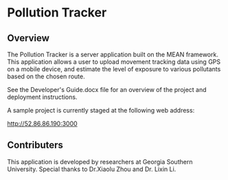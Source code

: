 # Pollution Tracker

## Overview

The Pollution Tracker is a server application built on the MEAN framework. This application allows a user to upload movement tracking data using GPS on a mobile device, and estimate the level of exposure to various pollutants based on the chosen route.

See the Developer's Guide.docx file for an overview of the project and deployment instructions.

A sample project is currently staged at the following web address:

http://52.86.86.190:3000

## Contributers

This application is developed by researchers at Georgia Southern University. Special thanks to Dr.Xiaolu Zhou and Dr. Lixin Li.

